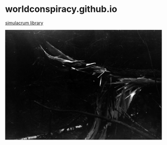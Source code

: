 # worldconspiracy.github.io
[simulacrum library](https://www.flickr.com/photos/just_every_look/)

![simulacrum](IMG_20170718_0010.jpg)
